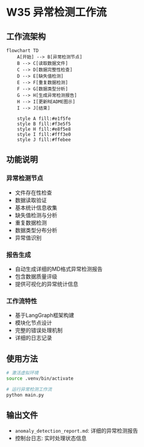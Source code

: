 # W35 异常检测工作流

## 工作流架构

```mermaid
flowchart TD
    A[开始] --> B[异常检测节点]
    B --> C[读取数据文件]
    C --> D[数据完整性检查]
    D --> E[缺失值检测]
    E --> F[重复数据检测]
    F --> G[数据类型分析]
    G --> H[生成异常检测报告]
    H --> I[更新README图示]
    I --> J[结束]
    
    style A fill:#e1f5fe
    style B fill:#f3e5f5
    style H fill:#e8f5e8
    style I fill:#fff3e0
    style J fill:#ffebee
```

## 功能说明

### 异常检测节点
- 文件存在性检查
- 数据读取验证
- 基本统计信息收集
- 缺失值检测与分析
- 重复数据检测
- 数据类型分布分析
- 异常值识别

### 报告生成
- 自动生成详细的MD格式异常检测报告
- 包含数据质量评级
- 提供可视化的异常统计信息

### 工作流特性
- 基于LangGraph框架构建
- 模块化节点设计
- 完整的错误处理机制
- 详细的日志记录

## 使用方法

```bash
# 激活虚拟环境
source .venv/bin/activate

# 运行异常检测工作流
python main.py
```

## 输出文件
- `anomaly_detection_report.md`: 详细的异常检测报告
- 控制台日志: 实时处理状态信息
